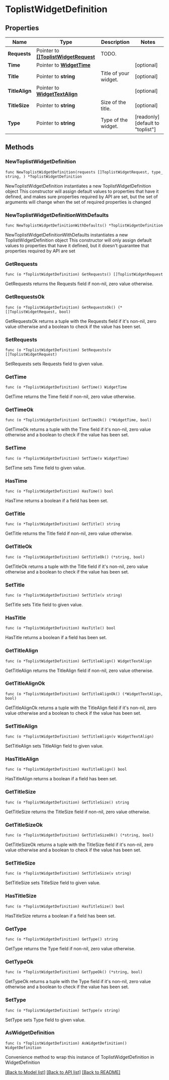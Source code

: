 # ToplistWidgetDefinition

## Properties

Name | Type | Description | Notes
------------ | ------------- | ------------- | -------------
**Requests** | Pointer to [**[]ToplistWidgetRequest**](ToplistWidgetRequest.md) | TODO. | 
**Time** | Pointer to [**WidgetTime**](WidgetTime.md) |  | [optional] 
**Title** | Pointer to **string** | Title of your widget. | [optional] 
**TitleAlign** | Pointer to [**WidgetTextAlign**](WidgetTextAlign.md) |  | [optional] 
**TitleSize** | Pointer to **string** | Size of the title. | [optional] 
**Type** | Pointer to **string** | Type of the widget. | [readonly] [default to "toplist"]

## Methods

### NewToplistWidgetDefinition

`func NewToplistWidgetDefinition(requests []ToplistWidgetRequest, type_ string, ) *ToplistWidgetDefinition`

NewToplistWidgetDefinition instantiates a new ToplistWidgetDefinition object
This constructor will assign default values to properties that have it defined,
and makes sure properties required by API are set, but the set of arguments
will change when the set of required properties is changed

### NewToplistWidgetDefinitionWithDefaults

`func NewToplistWidgetDefinitionWithDefaults() *ToplistWidgetDefinition`

NewToplistWidgetDefinitionWithDefaults instantiates a new ToplistWidgetDefinition object
This constructor will only assign default values to properties that have it defined,
but it doesn't guarantee that properties required by API are set

### GetRequests

`func (o *ToplistWidgetDefinition) GetRequests() []ToplistWidgetRequest`

GetRequests returns the Requests field if non-nil, zero value otherwise.

### GetRequestsOk

`func (o *ToplistWidgetDefinition) GetRequestsOk() (*[]ToplistWidgetRequest, bool)`

GetRequestsOk returns a tuple with the Requests field if it's non-nil, zero value otherwise
and a boolean to check if the value has been set.

### SetRequests

`func (o *ToplistWidgetDefinition) SetRequests(v []ToplistWidgetRequest)`

SetRequests sets Requests field to given value.


### GetTime

`func (o *ToplistWidgetDefinition) GetTime() WidgetTime`

GetTime returns the Time field if non-nil, zero value otherwise.

### GetTimeOk

`func (o *ToplistWidgetDefinition) GetTimeOk() (*WidgetTime, bool)`

GetTimeOk returns a tuple with the Time field if it's non-nil, zero value otherwise
and a boolean to check if the value has been set.

### SetTime

`func (o *ToplistWidgetDefinition) SetTime(v WidgetTime)`

SetTime sets Time field to given value.

### HasTime

`func (o *ToplistWidgetDefinition) HasTime() bool`

HasTime returns a boolean if a field has been set.

### GetTitle

`func (o *ToplistWidgetDefinition) GetTitle() string`

GetTitle returns the Title field if non-nil, zero value otherwise.

### GetTitleOk

`func (o *ToplistWidgetDefinition) GetTitleOk() (*string, bool)`

GetTitleOk returns a tuple with the Title field if it's non-nil, zero value otherwise
and a boolean to check if the value has been set.

### SetTitle

`func (o *ToplistWidgetDefinition) SetTitle(v string)`

SetTitle sets Title field to given value.

### HasTitle

`func (o *ToplistWidgetDefinition) HasTitle() bool`

HasTitle returns a boolean if a field has been set.

### GetTitleAlign

`func (o *ToplistWidgetDefinition) GetTitleAlign() WidgetTextAlign`

GetTitleAlign returns the TitleAlign field if non-nil, zero value otherwise.

### GetTitleAlignOk

`func (o *ToplistWidgetDefinition) GetTitleAlignOk() (*WidgetTextAlign, bool)`

GetTitleAlignOk returns a tuple with the TitleAlign field if it's non-nil, zero value otherwise
and a boolean to check if the value has been set.

### SetTitleAlign

`func (o *ToplistWidgetDefinition) SetTitleAlign(v WidgetTextAlign)`

SetTitleAlign sets TitleAlign field to given value.

### HasTitleAlign

`func (o *ToplistWidgetDefinition) HasTitleAlign() bool`

HasTitleAlign returns a boolean if a field has been set.

### GetTitleSize

`func (o *ToplistWidgetDefinition) GetTitleSize() string`

GetTitleSize returns the TitleSize field if non-nil, zero value otherwise.

### GetTitleSizeOk

`func (o *ToplistWidgetDefinition) GetTitleSizeOk() (*string, bool)`

GetTitleSizeOk returns a tuple with the TitleSize field if it's non-nil, zero value otherwise
and a boolean to check if the value has been set.

### SetTitleSize

`func (o *ToplistWidgetDefinition) SetTitleSize(v string)`

SetTitleSize sets TitleSize field to given value.

### HasTitleSize

`func (o *ToplistWidgetDefinition) HasTitleSize() bool`

HasTitleSize returns a boolean if a field has been set.

### GetType

`func (o *ToplistWidgetDefinition) GetType() string`

GetType returns the Type field if non-nil, zero value otherwise.

### GetTypeOk

`func (o *ToplistWidgetDefinition) GetTypeOk() (*string, bool)`

GetTypeOk returns a tuple with the Type field if it's non-nil, zero value otherwise
and a boolean to check if the value has been set.

### SetType

`func (o *ToplistWidgetDefinition) SetType(v string)`

SetType sets Type field to given value.



### AsWidgetDefinition

`func (s *ToplistWidgetDefinition) AsWidgetDefinition() WidgetDefinition`

Convenience method to wrap this instance of ToplistWidgetDefinition in WidgetDefinition

[[Back to Model list]](../README.md#documentation-for-models) [[Back to API list]](../README.md#documentation-for-api-endpoints) [[Back to README]](../README.md)


